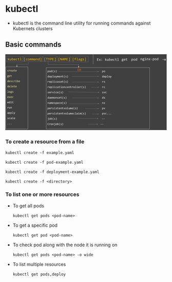 # kubectl

* kubectl is the command line utility for running commands against Kubernets clusters

## Basic commands

![Screenshot](img/kubectl.png)


### To create a resource from a file
````
kubectl create -f example.yaml
````
````
kubectl create -f pod-example.yaml
````
````
kubectl create -f deployment-example.yaml
````
````
kubectl create -f <directory>
````

### To list one or more resources

* To get all pods
  ````
  kubectl get pods <pod-name>
  ````
* To get a specific pod
  ````
  kubectl get pod <pod-name>
  ````
* To check pod along with the node it is running on
  ````
  kubectl get pods <pod-name> -o wide
  ````
* To list multiple resources
  ````
  kubectl get pods,deploy
  ````
